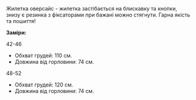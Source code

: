 Жилетка оверсайс - жилетка застібається на блискавку та кнопки, знизу є резинка з фіксаторами при бажані можно стягнути. Гарна якість та пошиття!

**Заміри:**

42-46

  - Обхват грудей: 110 см.
  - Довжина від горловини: 74 см.

48-52

  - Обхват грудей: 120 см.
  - Довжина від горловини: 74 см.